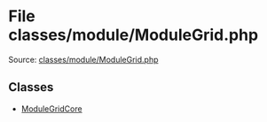 File classes/module/ModuleGrid.php
=========

Source: [classes/module/ModuleGrid.php](https://github.com/PrestaShop/PrestaShop/blob/1.5.3.1/classes/module/ModuleGrid.php)


Classes
-------

* [ModuleGridCore](class.ModuleGridCore.md)

